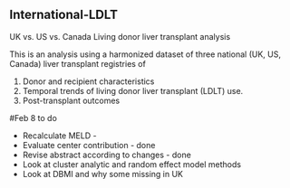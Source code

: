## International-LDLT
UK vs. US vs. Canada Living donor liver transplant analysis

This is an analysis using a harmonized dataset of three national (UK, US, Canada) liver transplant registries of
1. Donor and recipient characteristics 
2. Temporal trends of living donor liver transplant (LDLT) use.
3. Post-transplant outcomes

#Feb 8 to do
- Recalculate MELD - 
- Evaluate center contribution - done
- Revise abstract according to changes - done
- Look at cluster analytic and random effect model methods
- Look at DBMI and why some missing in UK

